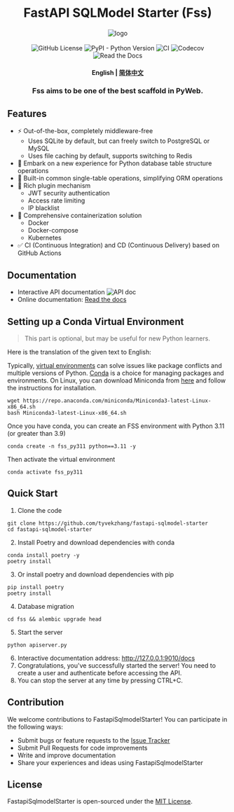 <div  align="center" style="margin-top: 3%">
   <h1>
     FastAPI SQLModel Starter (Fss)
   </h1>
   <p>
     <img src="https://raw.githubusercontent.com/tyvekzhang/fastapi-sqlmodel-starter/main/docs/source/_static/img/fss.svg" alt="logo" style="vertical-align:middle; margin: 0.5%"/>
   </p>
   <p>
     <img alt="GitHub License" src="https://img.shields.io/github/license/tyvekzhang/fastapi-sqlmodel-starter">
     <img alt="PyPI - Python Version" src="https://img.shields.io/pypi/pyversions/fastapi-sqlmodel-starter">
     <img alt="CI" src="https://github.com/tyvekzhang/fastapi-sqlmodel-starter/actions/workflows/ci.yaml/badge.svg">
     <img alt="Codecov" src="https://img.shields.io/codecov/c/github/tyvekzhang/fastapi-sqlmodel-starter">
     <img alt="Read the Docs" src="https://img.shields.io/readthedocs/fastapi-sqlmodel-starter">
   </p>
   <h4>
      <p>
        <b>English</b> |
        <a href="https://github.com/tyvekzhang/fastapi-sqlmodel-starter/blob/main/README.md">简体中文</a>
     </p>
   </h4>
   <h3>
    Fss aims to be one of the best scaffold in PyWeb.
   </h3>
</div>

## Features
- ⚡ Out-of-the-box, completely middleware-free
   - Uses SQLite by default, but can freely switch to PostgreSQL or MySQL
   - Uses file caching by default, supports switching to Redis
- 🚢 Embark on a new experience for Python database table structure operations
- 🚀 Built-in common single-table operations, simplifying ORM operations
- 🎨 Rich plugin mechanism
   - JWT security authentication
   - Access rate limiting
   - IP blacklist
- 🐋 Comprehensive containerization solution
  - Docker
  - Docker-compose
  - Kubernetes
- ✅ CI (Continuous Integration) and CD (Continuous Delivery) based on GitHub Actions

## Documentation
- Interactive API documentation
  <img alt="API doc"  src="https://raw.githubusercontent.com/tyvekzhang/fastapi-sqlmodel-starter/main/docs/img/api_doc.png">
- Online documentation: [Read the docs](https://fastapi-sqlmodel-starter.readthedocs.io/en/latest/)

## Setting up a Conda Virtual Environment
> This part is optional, but may be useful for new Python learners.

Here is the translation of the given text to English:

Typically, [virtual environments](https://docs.python.org/3/glossary.html#term-virtual-environment) can solve issues like package conflicts and multiple versions of Python. [Conda](https://conda.io/en/latest/) is a choice for managing packages and environments. On Linux, you can download Miniconda from [here](https://conda.io/en/latest/miniconda.html) and follow the instructions for installation.
```shell
wget https://repo.anaconda.com/miniconda/Miniconda3-latest-Linux-x86_64.sh
bash Miniconda3-latest-Linux-x86_64.sh
```
Once you have conda, you can create an FSS environment with Python 3.11 (or greater than 3.9)
```shell
conda create -n fss_py311 python==3.11 -y
```
Then activate the virtual environment
```shell
conda activate fss_py311
```
## Quick Start
1. Clone the code
```shell
git clone https://github.com/tyvekzhang/fastapi-sqlmodel-starter
cd fastapi-sqlmodel-starter
```
2. Install Poetry and download dependencies with conda
```shell
conda install poetry -y
poetry install
```
3. Or install poetry and download dependencies with pip
```shell
pip install poetry
poetry install
```
4. Database migration
```shell
cd fss && alembic upgrade head
```
5. Start the server
```shell
python apiserver.py
```
6. Interactive documentation address: http://127.0.0.1:9010/docs
7. Congratulations, you've successfully started the server! You need to create a user and authenticate before
   accessing the API.
8. You can stop the server at any time by pressing CTRL+C.

## Contribution

We welcome contributions to FastapiSqlmodelStarter! You can participate in the following ways:

- Submit bugs or feature requests to the [Issue Tracker](https://github.com/tyvekzhang/fastapi-sqlmodel-starter/issues)
- Submit Pull Requests for code improvements
- Write and improve documentation
- Share your experiences and ideas using FastapiSqlmodelStarter

## License

FastapiSqlmodelStarter is open-sourced under the [MIT License](https://opensource.org/licenses/MIT).
